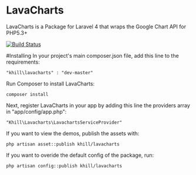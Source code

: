 LavaCharts
==========

LavaCharts is a Package for Laravel 4 that wraps the Google Chart API for PHP5.3+

[![Build Status](https://travis-ci.org/kevinkhill/LavaCharts.png?branch=master)](https://travis-ci.org/kevinkhill/LavaCharts)

#Installing
In your project's main composer.json file, add this line to the requirements:  

  ```
  "khill\lavacharts" : "dev-master"
  ```  

Run Composer to install LavaCharts:  

  ```
  composer install
  ```

Next, register LavaCharts in your app by adding this line the providers array in "app/config/app.php":  

  ```
  "Khill\Lavacharts\LavachartsServiceProvider"
  ```

If you want to view the demos, publish the assets with:

  ```
  php artisan asset::publish khill/lavacharts
  ```
  
If you want to overide the default config of the package, run:

  ```
  php artisan config::publish khill/lavacharts
  ```
  

